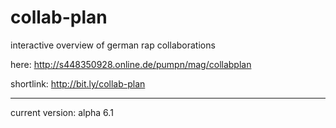 # collab-plan
interactive overview of german rap collaborations

here: http://s448350928.online.de/pumpn/mag/collabplan

shortlink: http://bit.ly/collab-plan

<hr>

current version: alpha 6.1